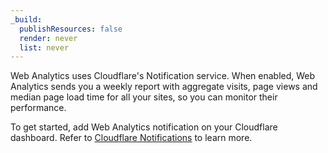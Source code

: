 ```yaml
---
_build:
  publishResources: false
  render: never
  list: never
---
```


Web Analytics uses Cloudflare's Notification service. When enabled, Web Analytics sends you a weekly report with aggregate visits, page views and median page load time for all your sites, so you can monitor their performance.

To get started, add Web Analytics notification on your Cloudflare dashboard. Refer to [Cloudflare Notifications](/fundamentals/notifications/create-notifications/) to learn more.